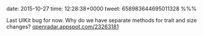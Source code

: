 date: 2015-10-27
time: 12:28:38+0000
tweet: 658983644695011328
%%%

Last UIKit bug for now. Why do we have separate methods for trait and size changes? [openradar.appspot.com/23263181](https://openradar.appspot.com/23263181)
